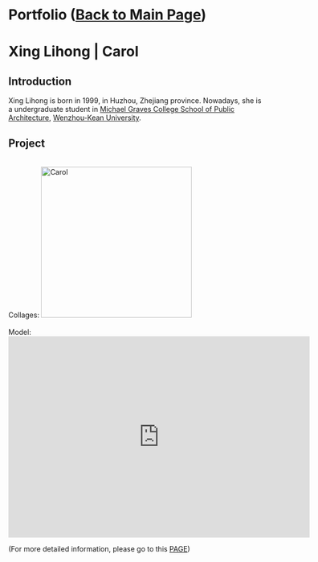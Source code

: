 # Portfolio ([Back to Main Page](https://steenblikrs.github.io/2021-Spring-Studio/students/Carol/index))

# Xing Lihong | Carol

## Introduction
 Xing Lihong is born in 1999, in Huzhou, Zhejiang province. Nowadays, she is a undergraduate student in [Michael Graves College School of Public Architecture](http://design.wku.edu.cn/), [Wenzhou-Kean University](https://wku.edu.cn/). <br/>


## Project
<br>
Collages:
 <img alt="Carol" src="https://github.com/steenblikrs/2021-Spring-Studio/blob/gh-pages/students/Carol/Xing_Lihong_Lecture02.gif?raw=true" width="300">
<br>
<br>
Model:
<iframe width="600" height="400" allowfullscreen style="border-style:none;" src="https://cdn.pannellum.org/2.5/pannellum.htm#panorama=https%3A//xinglihongcarol.github.io/Portfolio/Image/Panorama_City_2021-04-16-17-44-41.jpg"></iframe>

(For more detailed information, please go to this [PAGE](https://lihongx.wixsite.com/my-site-6))
